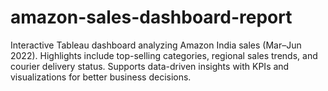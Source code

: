 # amazon-sales-dashboard-report
Interactive Tableau dashboard analyzing Amazon India sales (Mar–Jun 2022). Highlights include top-selling categories, regional sales trends, and courier delivery status. Supports data-driven insights with KPIs and visualizations for better business decisions.
